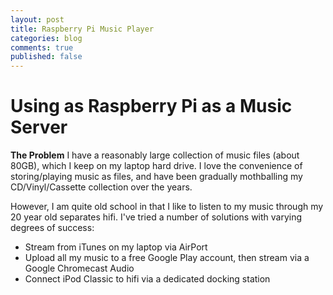 ```yaml
---
layout: post
title: Raspberry Pi Music Player
categories: blog
comments: true
published: false
---
```


# Using as Raspberry Pi as a Music Server

**The Problem**
I have a reasonably large collection of music files (about 80GB), which I keep on my laptop hard drive. I love the convenience of storing/playing music as files, and have been gradually mothballing my CD/Vinyl/Cassette collection over the years. 

However, I am quite old school in that I like to listen to my music through my 20 year old separates hifi. I've tried a number of solutions with varying degrees of success:

* Stream from iTunes on my laptop via AirPort
* Upload all my music to a free Google Play account, then stream via a Google Chromecast Audio
* Connect iPod Classic to hifi via a dedicated docking station
